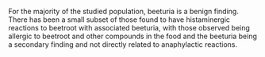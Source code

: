 For the majority of the studied population, beeturia is a benign finding. There has been a small subset of those found to have histaminergic reactions to beetroot with associated beeturia, with those observed being allergic to beetroot and other compounds in the food and the beeturia being a secondary finding and not directly related to anaphylactic reactions.
